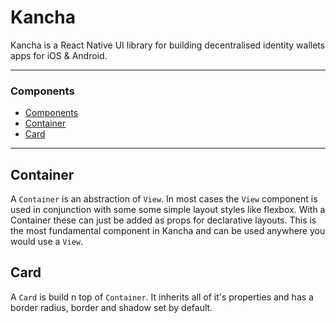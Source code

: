 # Kancha

Kancha is a React Native UI library for building decentralised identity wallets apps for iOS & Android.

---

### Components

- [Components](#components)
- [Container](#container)
- [Card](#card)

---

## Container

A `Container` is an abstraction of `View`. In most cases the `View` component is used in conjunction with some some simple layout styles like flexbox. With a Container these can just be added as props for declarative layouts. This is the most fundamental component in Kancha and can be used anywhere you would use a `View`.

## Card

A `Card` is build n top of `Container`. It inherits all of it's properties and has a border radius, border and shadow set by default.
